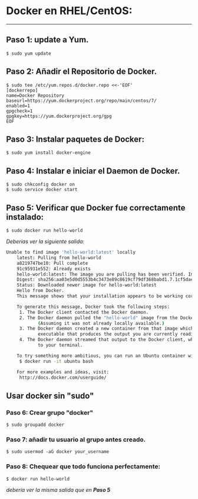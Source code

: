 # Docker en RHEL/CentOS:

---

## Paso 1: update a Yum.
	
	$ sudo yum update

## Paso 2: Añadir el Repositorio de Docker.
	$ sudo tee /etc/yum.repos.d/docker.repo <<-'EOF'
	[dockerrepo]
	name=Docker Repository
	baseurl=https://yum.dockerproject.org/repo/main/centos/7/
	enabled=1
	gpgcheck=1
	gpgkey=https://yum.dockerproject.org/gpg
	EOF


## Paso 3: Instalar paquetes de Docker:

	$ sudo yum install docker-engine

## Paso 4: Instalar e iniciar el Daemon de Docker.

	$ sudo chkconfig docker on
	$ sudo service docker start

## Paso 5: Verificar que Docker fue correctamente instalado:

	$ sudo docker run hello-world

_Deberias ver la siguiente salida:_

```bash
Unable to find image 'hello-world:latest' locally
    latest: Pulling from hello-world
    a8219747be10: Pull complete
    91c95931e552: Already exists
    hello-world:latest: The image you are pulling has been verified. Important: image verification is a tech preview feature and should not be relied on to provide security.
    Digest: sha256:aa03e5d0d5553b4c3473e89c8619cf79df368babd1.7.1cf5daeb82aab55838d
    Status: Downloaded newer image for hello-world:latest
    Hello from Docker.
    This message shows that your installation appears to be working correctly.

    To generate this message, Docker took the following steps:
     1. The Docker client contacted the Docker daemon.
     2. The Docker daemon pulled the "hello-world" image from the Docker Hub.
            (Assuming it was not already locally available.)
     3. The Docker daemon created a new container from that image which runs the
            executable that produces the output you are currently reading.
     4. The Docker daemon streamed that output to the Docker client, which sent it
            to your terminal.

    To try something more ambitious, you can run an Ubuntu container with:
     $ docker run -it ubuntu bash

    For more examples and ideas, visit:
     http://docs.docker.com/userguide/
```
## Usar docker sin "sudo"

### Paso 6: Crear grupo "docker"
	
	$ sudo groupadd docker

### Paso 7: añadir tu usuario al grupo antes creado.

	$ sudo usermod -aG docker your_username

### Paso 8: Chequear que todo funciona perfectamente: 
	
 	$ docker run hello-world

 _deberia ver la misma salida que en **Paso 5**_